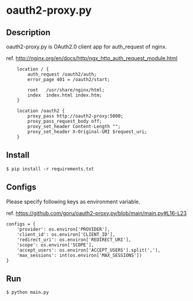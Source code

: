 # oauth2-proxy.py

## Description

oauth2-proxy.py is OAuth2.0 client app for auth_request of nginx.

ref. http://nginx.org/en/docs/http/ngx_http_auth_request_module.html
```
    location / {
        auth_request /oauth2/auth;
        error_page 401 = /oauth2/start;

        root   /usr/share/nginx/html;
        index  index.html index.htm;
    }

    location /oauth2 {
        proxy_pass http://oauth2-proxy:5000;
        proxy_pass_request_body off;
        proxy_set_header Content-Length "";
        proxy_set_header X-Original-URI $request_uri;
    }
```

## Install

```
$ pip install -r requirements.txt
```

## Configs

Please specify following keys as environment variable.

ref. https://github.com/goru/oauth2-proxy.py/blob/main/main.py#L16-L23
```
configs = {
    'provider': os.environ['PROVIDER'],
    'client_id': os.environ['CLIENT_ID'],
    'redirect_uri': os.environ['REDIRECT_URI'],
    'scope': os.environ['SCOPE'],
    'accept_users': os.environ['ACCEPT_USERS'].split(','),
    'max_sessions': int(os.environ['MAX_SESSIONS'])
}
```

## Run

```
$ python main.py
```

